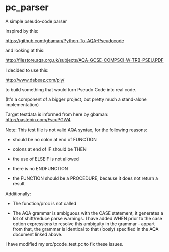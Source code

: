 # pc_parser
A simple pseudo-code parser

Inspired by this:

https://github.com/gbaman/Python-To-AQA-Pseudocode

and looking at this:

http://filestore.aqa.org.uk/subjects/AQA-GCSE-COMPSCI-W-TRB-PSEU.PDF

I decided to use this:

http://www.dabeaz.com/ply/

to build something that would turn Pseudo Code into real code.

(It's a component of a bigger project, but pretty much a stand-alone
implementation)

Target testdata is informed from here by gbaman:
http://pastebin.com/FvcuPGW4

Note: This test file is not valid AQA syntax, for the following reasons:

* should be no colon at end of FUNCTION

* colons at end of IF should be THEN

* the use of ELSEIF is not allowed

* there is no ENDFUNCTION

* the FUNCTION should be a PROCEDURE, because it does not return a result

Additionally:

* The function/proc is not called

* The AQA grammar is ambiguous with the CASE statement, it generates a lot of
shift/reduce parse warnings. I have added WHEN prior to the case option expressions
to resolve this ambiguity in the grammar - appart from that, the grammar is identical
to that (loosly) specified in the AQA document linked above.

I have modified my src/pcode_test.pc to fix these issues.


